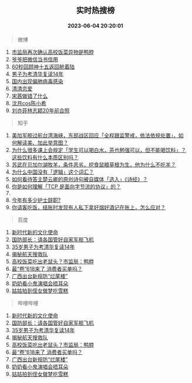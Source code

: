<div align="center"><h2>实时热搜榜</h2><h4>2023-06-04 20:20:01</h4></div>

> 微博  

1. [市监局再次确认高校饭菜异物是鸭脖](https://s.weibo.com/weibo?q=%23%E5%B8%82%E7%9B%91%E5%B1%80%E5%86%8D%E6%AC%A1%E7%A1%AE%E8%AE%A4%E9%AB%98%E6%A0%A1%E9%A5%AD%E8%8F%9C%E5%BC%82%E7%89%A9%E6%98%AF%E9%B8%AD%E8%84%96%23&t=31&band_rank=1&Refer=top)<br />
2. [爷爷把微信当书信用](https://s.weibo.com/weibo?q=%E7%88%B7%E7%88%B7%E6%8A%8A%E5%BE%AE%E4%BF%A1%E5%BD%93%E4%B9%A6%E4%BF%A1%E7%94%A8&t=31&band_rank=2&Refer=top)<br />
3. [60秒回顾神十五返回舱着陆](https://s.weibo.com/weibo?q=%2360%E7%A7%92%E5%9B%9E%E9%A1%BE%E7%A5%9E%E5%8D%81%E4%BA%94%E8%BF%94%E5%9B%9E%E8%88%B1%E7%9D%80%E9%99%86%23&t=31&band_rank=3&Refer=top)<br />
4. [男子为考清华复读14年](https://s.weibo.com/weibo?q=%23%E7%94%B7%E5%AD%90%E4%B8%BA%E8%80%83%E6%B8%85%E5%8D%8E%E5%A4%8D%E8%AF%BB14%E5%B9%B4%23&t=31&band_rank=4&Refer=top)<br />
5. [国内出现偏肺病毒感染](https://s.weibo.com/weibo?q=%23%E5%9B%BD%E5%86%85%E5%87%BA%E7%8E%B0%E5%81%8F%E8%82%BA%E7%97%85%E6%AF%92%E6%84%9F%E6%9F%93%23&t=31&band_rank=5&Refer=top)<br />
6. [清清恋爱](https://s.weibo.com/weibo?q=%E6%B8%85%E6%B8%85%E6%81%8B%E7%88%B1&t=31&band_rank=6&Refer=top)<br />
7. [宋茜做错了什么](https://s.weibo.com/weibo?q=%E5%AE%8B%E8%8C%9C%E5%81%9A%E9%94%99%E4%BA%86%E4%BB%80%E4%B9%88&t=31&band_rank=7&Refer=top)<br />
8. [沈月cos陈小希](https://s.weibo.com/weibo?q=%23%E6%B2%88%E6%9C%88cos%E9%99%88%E5%B0%8F%E5%B8%8C%23&t=31&band_rank=8&Refer=top)<br />
9. [刘亦菲林志颖20年前合照](https://s.weibo.com/weibo?q=%23%E5%88%98%E4%BA%A6%E8%8F%B2%E6%9E%97%E5%BF%97%E9%A2%9620%E5%B9%B4%E5%89%8D%E5%90%88%E7%85%A7%23&t=31&band_rank=9&Refer=top)<br />

> 知乎  

1. [美加军舰过航台湾海峡，东部战区回应「全程跟监警戒，依法依规处置」，如何解读美、加此举意图？](https://www.zhihu.com/question/604645738)<br />
2. [为什么很多课上会规定「学生可以喝白水，茶也勉强可以，但不能喝饮料」？这些饮料有什么本质区别吗？](https://www.zhihu.com/question/601191918)<br />
3. [苏武在贝加尔湖牧羊，条件恶劣，挖食鼠粮草根为生，他为什么不吃羊？](https://www.zhihu.com/question/25483987)<br />
4. [为什么中国没有「逻辑」这个词汇？](https://www.zhihu.com/question/602626141)<br />
5. [如何看待答主楚云卿的原创诗句被自媒体「选入」《诗经》？](https://www.zhihu.com/question/604719253)<br />
6. [你是如何理解「TCP 是面向字节流的协议」的？](https://www.zhihu.com/question/602003556)<br />
7. []()<br />
8. [今年有多少护士辞职?](https://www.zhihu.com/question/597224517)<br />
9. [你请客吃饭，结账时发现有人私下拿好烟好酒记在账上，怎么应对？](https://www.zhihu.com/question/465991724)<br />

> 百度  

1. [新时代新的文化使命](https://www.baidu.com/s?wd=%E6%96%B0%E6%97%B6%E4%BB%A3%E6%96%B0%E7%9A%84%E6%96%87%E5%8C%96%E4%BD%BF%E5%91%BD&sa=fyb_news&rsv_dl=fyb_news)<br />
2. [国防部长：请各国管好自家军舰飞机](https://www.baidu.com/s?wd=%E5%9B%BD%E9%98%B2%E9%83%A8%E9%95%BF%EF%BC%9A%E8%AF%B7%E5%90%84%E5%9B%BD%E7%AE%A1%E5%A5%BD%E8%87%AA%E5%AE%B6%E5%86%9B%E8%88%B0%E9%A3%9E%E6%9C%BA&sa=fyb_news&rsv_dl=fyb_news)<br />
3. [35岁男子为考清华复读14年](https://www.baidu.com/s?wd=35%E5%B2%81%E7%94%B7%E5%AD%90%E4%B8%BA%E8%80%83%E6%B8%85%E5%8D%8E%E5%A4%8D%E8%AF%BB14%E5%B9%B4&sa=fyb_news&rsv_dl=fyb_news)<br />
4. [揭秘航天搜救队](https://www.baidu.com/s?wd=%E6%8F%AD%E7%A7%98%E8%88%AA%E5%A4%A9%E6%90%9C%E6%95%91%E9%98%9F&sa=fyb_news&rsv_dl=fyb_news)<br />
5. [高校饭菜吃出老鼠头？市监局：鸭脖](https://www.baidu.com/s?wd=%E9%AB%98%E6%A0%A1%E9%A5%AD%E8%8F%9C%E5%90%83%E5%87%BA%E8%80%81%E9%BC%A0%E5%A4%B4%EF%BC%9F%E5%B8%82%E7%9B%91%E5%B1%80%EF%BC%9A%E9%B8%AD%E8%84%96&sa=fyb_news&rsv_dl=fyb_news)<br />
6. [最“卷”618来了 消费者买单吗？](https://www.baidu.com/s?wd=%E6%9C%80%E2%80%9C%E5%8D%B7%E2%80%9D618%E6%9D%A5%E4%BA%86+%E6%B6%88%E8%B4%B9%E8%80%85%E4%B9%B0%E5%8D%95%E5%90%97%EF%BC%9F&sa=fyb_news&rsv_dl=fyb_news)<br />
7. [广西出台新规防“烂尾楼”](https://www.baidu.com/s?wd=%E5%B9%BF%E8%A5%BF%E5%87%BA%E5%8F%B0%E6%96%B0%E8%A7%84%E9%98%B2%E2%80%9C%E7%83%82%E5%B0%BE%E6%A5%BC%E2%80%9D&sa=fyb_news&rsv_dl=fyb_news)<br />
8. [奶奶看小鬼演唱会捂耳朵](https://www.baidu.com/s?wd=%E5%A5%B6%E5%A5%B6%E7%9C%8B%E5%B0%8F%E9%AC%BC%E6%BC%94%E5%94%B1%E4%BC%9A%E6%8D%82%E8%80%B3%E6%9C%B5&sa=fyb_news&rsv_dl=fyb_news)<br />
9. [姑姑拍到侄女做梦吃雪糕](https://www.baidu.com/s?wd=%E5%A7%91%E5%A7%91%E6%8B%8D%E5%88%B0%E4%BE%84%E5%A5%B3%E5%81%9A%E6%A2%A6%E5%90%83%E9%9B%AA%E7%B3%95&sa=fyb_news&rsv_dl=fyb_news)<br />

> 哔哩哔哩  

1. [新时代新的文化使命](https://www.baidu.com/s?wd=%E6%96%B0%E6%97%B6%E4%BB%A3%E6%96%B0%E7%9A%84%E6%96%87%E5%8C%96%E4%BD%BF%E5%91%BD&sa=fyb_news&rsv_dl=fyb_news)<br />
2. [国防部长：请各国管好自家军舰飞机](https://www.baidu.com/s?wd=%E5%9B%BD%E9%98%B2%E9%83%A8%E9%95%BF%EF%BC%9A%E8%AF%B7%E5%90%84%E5%9B%BD%E7%AE%A1%E5%A5%BD%E8%87%AA%E5%AE%B6%E5%86%9B%E8%88%B0%E9%A3%9E%E6%9C%BA&sa=fyb_news&rsv_dl=fyb_news)<br />
3. [35岁男子为考清华复读14年](https://www.baidu.com/s?wd=35%E5%B2%81%E7%94%B7%E5%AD%90%E4%B8%BA%E8%80%83%E6%B8%85%E5%8D%8E%E5%A4%8D%E8%AF%BB14%E5%B9%B4&sa=fyb_news&rsv_dl=fyb_news)<br />
4. [揭秘航天搜救队](https://www.baidu.com/s?wd=%E6%8F%AD%E7%A7%98%E8%88%AA%E5%A4%A9%E6%90%9C%E6%95%91%E9%98%9F&sa=fyb_news&rsv_dl=fyb_news)<br />
5. [高校饭菜吃出老鼠头？市监局：鸭脖](https://www.baidu.com/s?wd=%E9%AB%98%E6%A0%A1%E9%A5%AD%E8%8F%9C%E5%90%83%E5%87%BA%E8%80%81%E9%BC%A0%E5%A4%B4%EF%BC%9F%E5%B8%82%E7%9B%91%E5%B1%80%EF%BC%9A%E9%B8%AD%E8%84%96&sa=fyb_news&rsv_dl=fyb_news)<br />
6. [最“卷”618来了 消费者买单吗？](https://www.baidu.com/s?wd=%E6%9C%80%E2%80%9C%E5%8D%B7%E2%80%9D618%E6%9D%A5%E4%BA%86+%E6%B6%88%E8%B4%B9%E8%80%85%E4%B9%B0%E5%8D%95%E5%90%97%EF%BC%9F&sa=fyb_news&rsv_dl=fyb_news)<br />
7. [广西出台新规防“烂尾楼”](https://www.baidu.com/s?wd=%E5%B9%BF%E8%A5%BF%E5%87%BA%E5%8F%B0%E6%96%B0%E8%A7%84%E9%98%B2%E2%80%9C%E7%83%82%E5%B0%BE%E6%A5%BC%E2%80%9D&sa=fyb_news&rsv_dl=fyb_news)<br />
8. [奶奶看小鬼演唱会捂耳朵](https://www.baidu.com/s?wd=%E5%A5%B6%E5%A5%B6%E7%9C%8B%E5%B0%8F%E9%AC%BC%E6%BC%94%E5%94%B1%E4%BC%9A%E6%8D%82%E8%80%B3%E6%9C%B5&sa=fyb_news&rsv_dl=fyb_news)<br />
9. [姑姑拍到侄女做梦吃雪糕](https://www.baidu.com/s?wd=%E5%A7%91%E5%A7%91%E6%8B%8D%E5%88%B0%E4%BE%84%E5%A5%B3%E5%81%9A%E6%A2%A6%E5%90%83%E9%9B%AA%E7%B3%95&sa=fyb_news&rsv_dl=fyb_news)<br />

